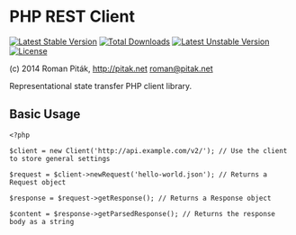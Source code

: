 # PHP REST Client
[![Latest Stable Version](https://poser.pugx.org/romanpitak/php-rest-client/v/stable.svg)](https://packagist.org/packages/romanpitak/php-rest-client) [![Total Downloads](https://poser.pugx.org/romanpitak/php-rest-client/downloads.svg)](https://packagist.org/packages/romanpitak/php-rest-client) [![Latest Unstable Version](https://poser.pugx.org/romanpitak/php-rest-client/v/unstable.svg)](https://packagist.org/packages/romanpitak/php-rest-client) [![License](https://poser.pugx.org/romanpitak/php-rest-client/license.svg)](https://packagist.org/packages/romanpitak/php-rest-client)

(c) 2014 Roman Piták, http://pitak.net <roman@pitak.net>

Representational state transfer PHP client library.

## Basic Usage

```
<?php

$client = new Client('http://api.example.com/v2/'); // Use the client to store general settings

$request = $client->newRequest('hello-world.json'); // Returns a Request object

$response = $request->getResponse(); // Returns a Response object

$content = $response->getParsedResponse(); // Returns the response body as a string
```
